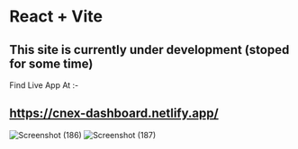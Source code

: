 # React + Vite

## This site is currently under development (stoped for some time)
Find Live App At :-
## https://cnex-dashboard.netlify.app/

![Screenshot (186)](https://github.com/Sudip-khadka/skill-sikshya-project-app/assets/107389556/0efa258d-0d93-4636-846a-26635e182462)
![Screenshot (187)](https://github.com/Sudip-khadka/skill-sikshya-project-app/assets/107389556/1b10a7a4-7abe-4eb1-9ae1-fdcfd1135c71)
